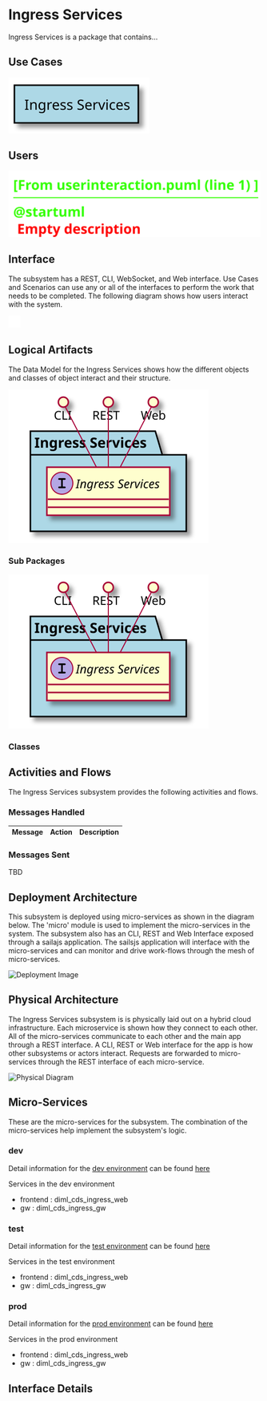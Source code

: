 
# Ingress Services

Ingress Services is a package that contains...



## Use Cases



![UseCase Diagram](./usecases.svg)

## Users


![User Interaction](./userinteraction.svg)

## Interface
The subsystem has a REST, CLI, WebSocket, and Web interface. Use Cases and Scenarios can use any or all
of the interfaces to perform the work that needs to be completed. The following  diagram shows how
users interact with the system.

![Scenario Mappings Diagram](./scenariomapping.svg)



## Logical Artifacts
The Data Model for the  Ingress Services shows how the different objects and classes of object interact
and their structure.

![Sub Package Diagram](./subpackage.svg)

### Sub Packages



![Logical Diagram](./logical.svg)

### Classes



## Activities and Flows
The Ingress Services subsystem provides the following activities and flows.

### Messages Handled

| Message | Action | Description |
|---|---|---|


### Messages Sent

TBD

## Deployment Architecture

This subsystem is deployed using micro-services as shown in the diagram below. The 'micro' module is
used to implement the micro-services in the system.
The subsystem also has an CLI, REST and Web Interface exposed through a sailajs application. The sailsjs
application will interface with the micro-services and can monitor and drive work-flows through the mesh of
micro-services.

![Deployment Image](./deployment.svg)

## Physical Architecture

The Ingress Services subsystem is is physically laid out on a hybrid cloud infrastructure. Each microservice is shown
how they connect to each other. All of the micro-services communicate to each other and the main app through a
REST interface. A CLI, REST or Web interface for the app is how other subsystems or actors interact. Requests are
forwarded to micro-services through the REST interface of each micro-service.

![Physical Diagram](./physical.svg)

## Micro-Services
These are the micro-services for the subsystem. The combination of the micro-services help implement
the subsystem's logic.

### dev
Detail information for the [dev environment](./envs/dev/index.md) can be found [here](./envs/dev/index.md)

Services in the dev environment

* frontend : diml_cds_ingress_web
* gw : diml_cds_ingress_gw

### test
Detail information for the [test environment](./envs/test/index.md) can be found [here](./envs/test/index.md)

Services in the test environment

* frontend : diml_cds_ingress_web
* gw : diml_cds_ingress_gw

### prod
Detail information for the [prod environment](./envs/prod/index.md) can be found [here](./envs/prod/index.md)

Services in the prod environment

* frontend : diml_cds_ingress_web
* gw : diml_cds_ingress_gw


## Interface Details


